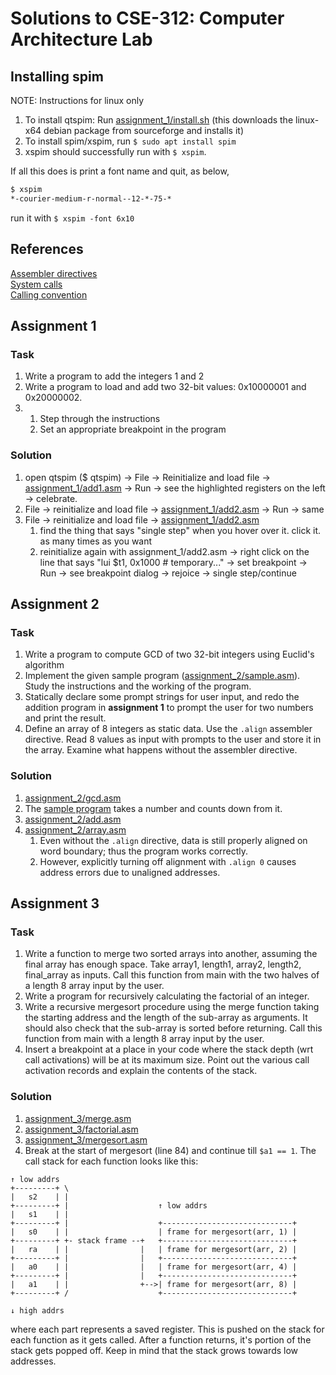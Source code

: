 # Solutions to CSE-312: Computer Architecture Lab

## Installing spim
NOTE: Instructions for linux only
1. To install qtspim: Run [assignment\_1/install.sh](assignment_1/install.sh) (this downloads the linux-x64 debian package from sourceforge and installs it)
2. To install spim/xspim, run `$ sudo apt install spim`
3. xspim should successfully run with `$ xspim`.

If all this does is print a font name and quit, as below,
```bash
$ xspim
*-courier-medium-r-normal--12-*-75-*
```
run it with `$ xspim -font 6x10`

## References
[Assembler directives](http://students.cs.tamu.edu/tanzir/csce350/reference/assembler_dir.html)  
[System calls](http://students.cs.tamu.edu/tanzir/csce350/reference/syscalls.html)  
[Calling convention](https://www.cs.umb.edu/cs641/MIPscallconvention.html)

## Assignment 1

### Task
1. Write a program to add the integers 1 and 2
2. Write a program to load and add two 32-bit values: 0x10000001 and 0x20000002.
3.
    1. Step through the instructions  
    2. Set an appropriate breakpoint in the program

### Solution
1. open qtspim ($ qtspim) → File → Reinitialize and load file → [assignment\_1/add1.asm](assignment_1/add1.asm) → Run →  see the highlighted registers on the left → celebrate.
2. File → reinitialize and load file → [assignment\_1/add2.asm](assignment_1/add2.asm) → Run → same
3. File → reinitialize and load file →  [assignment\_1/add2.asm](assignment_1/add2.asm)
    1. find the thing that says "single step" when you hover over it. click it. as many times as you want
    2. reinitialize again with assignment\_1/add2.asm → right click on the line that says "lui $t1, 0x1000 # temporary..." → set breakpoint → Run → see breakpoint dialog → rejoice → single step/continue

## Assignment 2

### Task
1. Write a program to compute GCD of two 32-bit integers using Euclid's algorithm
2. Implement the given sample program ([assignment\_2/sample.asm](assignment_2/sample.asm)). Study the instructions and the working of the program.
3. Statically declare some prompt strings for user input, and redo the addition program in **assignment 1** to prompt the user for two numbers and print the result.
4. Define an array of 8 integers as static data. Use the `.align` assembler directive. Read 8 values as input with prompts to the user and store it in the array. Examine what happens without the assembler directive.

### Solution
1. [assignment\_2/gcd.asm](assignment_2/gcd.asm)
2. The [sample program](assignment_2/sample.asm) takes a number and counts down from it.
3. [assignment\_2/add.asm](assignment_2/add.asm)
4. [assignment\_2/array.asm](assignment_2/array.asm)
    1. Even without the `.align` directive, data is still properly aligned on word boundary; thus the program works correctly.
    2. However, explicitly turning off alignment with `.align 0` causes address errors due to unaligned addresses.


## Assignment 3

### Task
1. Write a function to merge two sorted arrays into another, assuming the final array has enough space. Take array1, length1, array2, length2, final\_array as inputs. Call this function from main with the two halves of a length 8 array input by the user.
2. Write a program for recursively calculating the factorial of an integer.
3. Write a recursive mergesort procedure using the merge function taking the starting address and the length of the sub-array as arguments. It should also check that the sub-array is sorted before returning. Call this function from main with a length 8 array input by the user.
4. Insert a breakpoint at a place in your code where the stack depth (wrt call activations) will be at its maximum size. Point out the various call activation records and explain the contents of the stack.

### Solution
1. [assignment\_3/merge.asm](assignment_3/merge.asm)
2. [assignment\_3/factorial.asm](assignment_3/factorial.asm)
3. [assignment\_3/mergesort.asm](assignment_3/mergesort.asm)
4. Break at the start of mergesort (line 84) and continue till `$a1 == 1`. The call stack for each function looks like this:
```
↑ low addrs
+---------+ \
|   s2    | |
+---------+ |                    ↑ low addrs
|   s1    | |
+---------+ |                    +-----------------------------+
|   s0    | |                    | frame for mergesort(arr, 1) |
+---------+ +- stack frame --+   +-----------------------------+
|   ra    | |                |   | frame for mergesort(arr, 2) |
+---------+ |                |   +-----------------------------+
|   a0    | |                |   | frame for mergesort(arr, 4) |
+---------+ |                |   +-----------------------------+
|   a1    | |                +-->| frame for mergesort(arr, 8) |
+---------+ /                    +-----------------------------+

↓ high addrs

```
where each part represents a saved register. This is pushed on the stack for each function as it gets called. After a function returns, it's portion of the stack gets popped off. Keep in mind that the stack grows towards low addresses.
